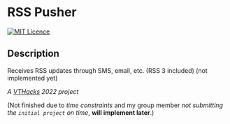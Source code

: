 # RSS Pusher
[![MIT Licence](https://badges.frapsoft.com/os/mit/mit.svg?v=103)](https://opensource.org/licenses/mit-license.php)

## Description
Receives RSS updates through SMS, email, etc. (RSS 3 included) (not implemented yet)

*A [VTHacks](https://vthacks.com/) 2022 project*

(Not finished due to *time constraints* and my group member *not submitting the `initial project` on time*, **will implement later**.)

